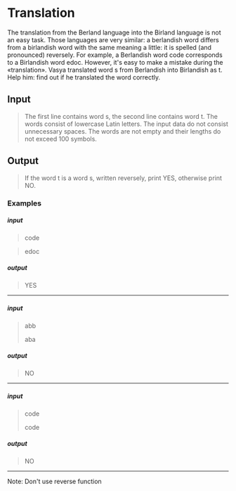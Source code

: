 # Translation
The translation from the Berland language into the Birland language is not an easy task. Those languages are very similar: a berlandish word differs from a birlandish word with the same meaning a little: it is spelled (and pronounced) reversely. For example, a Berlandish word code corresponds to a Birlandish word edoc. However, it's easy to make a mistake during the «translation». Vasya translated word s from Berlandish into Birlandish as t. Help him: find out if he translated the word correctly.

## Input
> The first line contains word s, the second line contains word t. The words consist of lowercase Latin letters. The input data do not consist unnecessary spaces. The words are not empty and their lengths do not exceed 100 symbols.

## Output
> If the word t is a word s, written reversely, print YES, otherwise print NO.

### Examples
##### input
> code

> edoc
##### output
> YES

---
##### input
> abb
> 
> aba
##### output
> NO

---
##### input
> code
> 
> code
##### output
> NO

---
Note: Don't use reverse function
